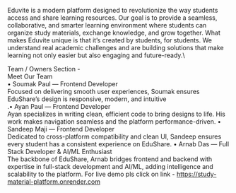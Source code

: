 Eduvite  is a modern platform designed to revolutionize the way students access and share learning resources. Our goal is to provide a seamless, collaborative, and smarter learning environment where students can organize study materials, exchange knowledge, and grow together.
What makes Eduvite unique is that it’s created by students, for students. We understand real academic challenges and are building solutions that make learning not only easier but also engaging and future-ready.\



Team / Owners Section - \
Meet Our Team\
•	Soumak Paul — Frontend Developer\
Focused on delivering smooth user experiences, Soumak ensures EduShare’s design is responsive, modern, and intuitive\
.•	Ayan Paul — Frontend Developer\
Ayan specializes in writing clean, efficient code to bring designs to life. His work makes navigation seamless and the platform performance-driven\.
•	Sandeep Maji — Frontend Developer\
Dedicated to cross-platform compatibility and clean UI, Sandeep ensures every student has a consistent experience on EduShare\.
•	Arnab Das — Full Stack Developer & AI/ML Enthusiast\
The backbone of EduShare, Arnab bridges frontend and backend with expertise in full-stack development and AI/ML, adding intelligence and scalability to the platform\.
For live demo pls click on link - https://study-material-platform.onrender.com


